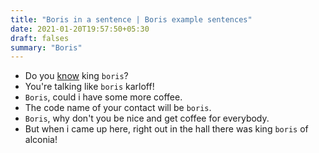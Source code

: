 ```yaml
---
title: "Boris in a sentence | Boris example sentences"
date: 2021-01-20T19:57:50+05:30
draft: falses
summary: "Boris"
---
```

- Do you <u>know</u> king `boris`?
- You're talking like `boris` karloff!
- `Boris`, could i have some more coffee.
- The code name of your contact will be `boris`.
- `Boris`, why don't you be nice and get coffee for everybody.
- But when i came up here, right out in the hall there was king `boris` of alconia!
                 
